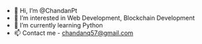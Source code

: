 - 👋 Hi, I’m @ChandanPt
- 👀 I’m interested in Web Development, Blockchain Development
- 🌱 I’m currently learning Python
- 📫 Contact me - chandanq57@gmail.com

<!---
ChandanPt/ChandanPt is a ✨ special ✨ repository because its `README.md` (this file) appears on your GitHub profile.
You can click the Preview link to take a look at your changes.
--->
